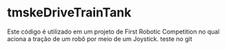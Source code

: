 # tmskeDriveTrainTank
 Este código é utilizado em um projeto de First Robotic Competition no qual aciona a tração de um robô por meio de um Joystick.
teste no git
